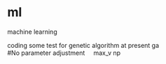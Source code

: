 # ml
machine learning

coding some test for genetic algorithm at present
  ga  
  #No parameter adjustment
     max_v
     np
